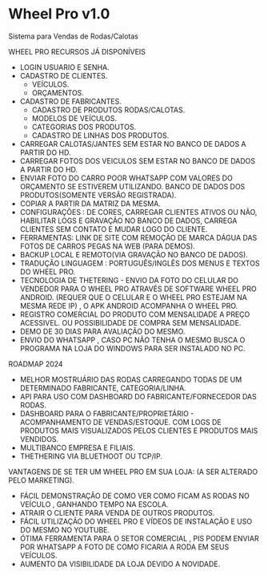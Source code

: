 # Wheel Pro v1.0 
Sistema para Vendas de Rodas/Calotas

WHEEL PRO RECURSOS JÁ DISPONÍVEIS

- LOGIN USUARIO E SENHA.
- CADASTRO DE CLIENTES.
  - VEÍCULOS.
  - ORÇAMENTOS.  
- CADASTRO DE FABRICANTES.
  - CADASTRO DE PRODUTOS RODAS/CALOTAS.
  - MODELOS DE VEÍCULOS.
  - CATEGORIAS DOS PRODUTOS.
  - CADASTRO DE LINHAS DOS PRODUTOS.
- CARREGAR CALOTAS/JANTES SEM ESTAR NO BANCO DE DADOS A PARTIR DO HD.
- CARREGAR FOTOS DOS VEICULOS SEM ESTAR NO BANCO DE DADOS A PARTIR DO HD.
- ENVIAR FOTO DO CARRO POOR WHATSAPP COM VALORES DO ORÇAMENTO SE ESTIVEREM UTILIZANDO.
  BANCO DE DADOS DOS PRODUTOS(SOMENTE VERSÃO REGISTRADA).
- COPIAR A PARTIR DA MATRIZ DA MESMA.
- CONFIGURAÇÕES : DE CORES, CARREGAR CLIENTES ATIVOS OU NÃO, HABILITAR LOGS E GRAVAÇÃO NO BANCO DE DADOS, 
  CARREGA CLIENTES SEM CONTATO E MUDAR LOGO DO CLIENTE.
- FERRAMENTAS: LINK DE SITE COM REMOÇÃO DE MARCA DÁGUA DAS FOTOS DE CARROS PEGAS NA WEB (PARA DEMOS).
- BACKUP LOCAL E REMOTO(VIA GRAVAÇÃO NO BANCO DE DADOS).
- TRADUÇÃO LINGUAGEM : PORTUGUÊS/INGLÊS DOS MENUS E TEXTOS DO WHEEL PRO.
- TECNOLOGIA DE THETERING - ENVIO DA FOTO DO CELULAR DO VENDEDOR PARA O WHEEL PRO ATRAVÉS DE SOFTWARE WHEEL PRO ANDROID.
  (REQUER QUE O CELULAR E O WHEEL PRO ESTEJAM NA MESMA REDE IP) , O APK ANDROID ACOMPANHA O WHEEL PRO.
- REGISTRO COMERCIAL DO PRODUTO COM MENSALIDADE A PREÇO ACESSIVEL.
  OU POSSIBILIDADE DE COMPRA SEM MENSALIDADE.
- DEMO DE 30 DIAS PARA AVALIAÇÃO DO MESMO.
- ENVIO DO WHATSAPP , CASO PC NÃO TENHA O MESMO BUSCA O PROGRAMA NA LOJA DO WINDOWS PARA SER INSTALADO NO PC.


ROADMAP 2024

- MELHOR MOSTRUÁRIO DAS RODAS CARREGANDO TODAS DE UM DETERMINADO FABRICANTE, CATEGORIA/LINHA.
- API PARA USO COM DASHBOARD DO FABRICANTE/FORNECEDOR DAS RODAS.
- DASHBOARD PARA O FABRICANTE/PROPRIETÁRIO - ACOMPANHAMENTO DE VENDAS/ESTOQUE.
  COM LOGS DE PRODUTOS MAIS VISUALIZADOS PELOS CLIENTES E PRODUTOS MAIS VENDIDOS.
- MULTIBANCO EMPRESA E FILIAIS.
- THETHERING VIA BLUETHOOT OU TCP/IP.

VANTAGENS DE SE TER UM WHEEL PRO EM SUA LOJA: (A SER ALTERADO PELO MARKETING).

- FÁCIL DEMONSTRAÇÃO DE COMO VER COMO FICAM AS RODAS NO VEÍCULO , GANHANDO TEMPO NA ESCOLA.
- ATRAIR O CLIENTE PARA VENDA DE OUTROS PRODUTOS.
- FÁCIL UTILIZAÇÃO DO WHEEL PRO E VÍDEOS DE INSTALAÇÃO E USO DO MESMO NO YOUTUBE.
- ÓTIMA FERRAMENTA PARA O SETOR COMERCIAL , PIS PODEM ENVIAR POR WHATSAPP A FOTO DE COMO FICARIA A RODA EM SEUS VEÍCULOS.
- AUMENTO DA VISIBILIDADE DA LOJA DEVIDO A NOVIDADE.
